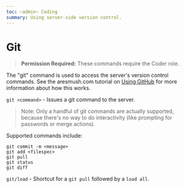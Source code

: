 ```yaml
---
toc: ~admin~ Coding
summary: Using server-side version control.
---
```

# Git

> **Permission Required:** These commands require the Coder role.

The "git" command is used to access the server's version control commands.  See the aresmush.com tutorial on [Using GitHub](https://aresmush.com/tutorials/code/git.html) for more information about how this works.

`git <command>` - Issues a git command to the server.  

> Note: Only a handful of git commands are actually supported, because there's no way to do interactivity (like prompting for passwords or merge actions).

Supported commands include:  

    git commit -m <message>
    git add <filespec>
    git pull
    git status
    git diff

`git/load` - Shortcut for a `git pull` followed by a `load all`.
